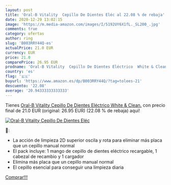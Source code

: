 ```yaml
---
layout: post
title: 'Oral-B Vitality  Cepillo De Dientes Eléc al 22.08 % de rebaja'
date: 2020-12-29 13:02:15
image: 'https://m.media-amazon.com/images/I/5192UY6X1fL._SL200_.jpg'
comments: true
category: ofertas
author: ring
slug: 'B003RRY44Q-es'
actualPrice: 21.0 EUR
currency: EUR
price: 21.0
comparePrice: 26.95 EUR
prodname: 'Oral-B Vitality  Cepillo De Dientes Eléctrico  White & Clean.'
country: 'es'
flag: '🇪🇸'
buyurl: 'https://www.amazon.es/dp/B003RRY44Q/?tag=tolees-21'
descuento: '22.08'
average: '20.94333333333333'
---
```


Tienes [Oral-B Vitality  Cepillo De Dientes Eléctrico  White & Clean.](https://www.amazon.es/dp/B003RRY44Q/?tag=tolees-21) con precio final de  21.0 EUR (original: 26.95 EUR) (22.08 %  de rebaja) aqui!

[![Oral-B Vitality  Cepillo De Dientes Eléc](https://m.media-amazon.com/images/I/5192UY6X1fL._SL200_.jpg)](https://www.amazon.es/dp/B003RRY44Q/?tag=tolees-21)

🔎:

- La acción de limpieza 2D superior oscila y rota para eliminar más placa que un cepillo manual normal
- El pack incluye: 1 mango de cepillo de dientes eléctrico recargable, 1 cabezal de recambio y 1 cargador
- Elimina más placa que un cepillo manual normal
- El cepillo esencial para conseguir una limpieza diaria

[Comprar!!!](https://www.amazon.es/dp/B003RRY44Q/?tag=tolees-21)
